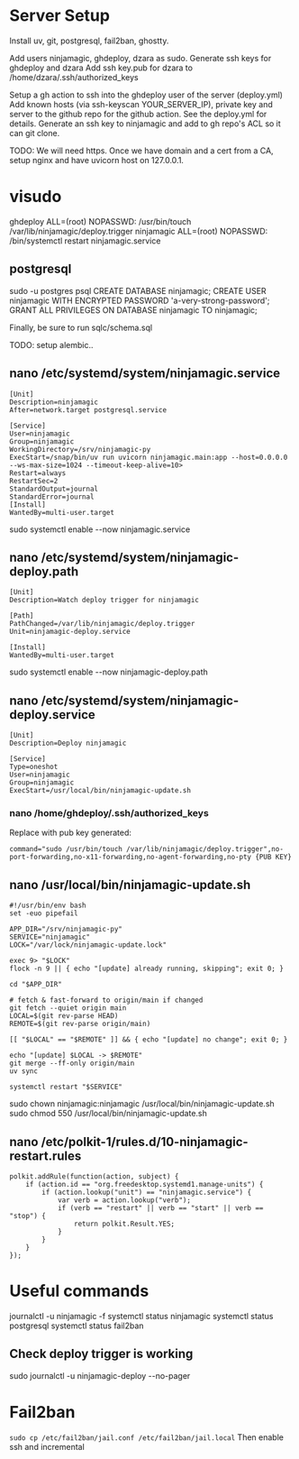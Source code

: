 # Server Setup

Install uv, git, postgresql, fail2ban, ghostty.

Add users ninjamagic, ghdeploy, dzara as sudo.
Generate ssh keys for ghdeploy and dzara
Add ssh key.pub for dzara to /home/dzara/.ssh/authorized_keys

Setup a gh action to ssh into the ghdeploy user of the server (deploy.yml)
Add known hosts (via ssh-keyscan YOUR_SERVER_IP), private key and server to the github repo for the github action. See the deploy.yml for details.
Generate an ssh key to ninjamagic and add to gh repo's ACL so it can git clone.

TODO: We will need https. Once we have domain and a cert from a CA, setup nginx and have uvicorn host on 127.0.0.1.

# visudo
ghdeploy ALL=(root) NOPASSWD: /usr/bin/touch /var/lib/ninjamagic/deploy.trigger
ninjamagic ALL=(root) NOPASSWD: /bin/systemctl restart ninjamagic.service

## postgresql

sudo -u postgres psql
CREATE DATABASE ninjamagic;
CREATE USER ninjamagic WITH ENCRYPTED PASSWORD 'a-very-strong-password';
GRANT ALL PRIVILEGES ON DATABASE ninjamagic TO ninjamagic;

Finally, be sure to run sqlc/schema.sql

TODO: setup alembic..

## nano /etc/systemd/system/ninjamagic.service
```
[Unit]
Description=ninjamagic
After=network.target postgresql.service

[Service]
User=ninjamagic
Group=ninjamagic
WorkingDirectory=/srv/ninjamagic-py
ExecStart=/snap/bin/uv run uvicorn ninjamagic.main:app --host=0.0.0.0 --ws-max-size=1024 --timeout-keep-alive=10>
Restart=always
RestartSec=2
StandardOutput=journal
StandardError=journal
[Install]
WantedBy=multi-user.target
```
sudo systemctl enable --now ninjamagic.service

## nano /etc/systemd/system/ninjamagic-deploy.path
```
[Unit]
Description=Watch deploy trigger for ninjamagic

[Path]
PathChanged=/var/lib/ninjamagic/deploy.trigger
Unit=ninjamagic-deploy.service

[Install]
WantedBy=multi-user.target
```
sudo systemctl enable --now ninjamagic-deploy.path

## nano /etc/systemd/system/ninjamagic-deploy.service
```
[Unit]
Description=Deploy ninjamagic

[Service]
Type=oneshot
User=ninjamagic
Group=ninjamagic
ExecStart=/usr/local/bin/ninjamagic-update.sh
```


### nano /home/ghdeploy/.ssh/authorized_keys
Replace with pub key generated:
```
command="sudo /usr/bin/touch /var/lib/ninjamagic/deploy.trigger",no-port-forwarding,no-x11-forwarding,no-agent-forwarding,no-pty {PUB KEY}
```


## nano /usr/local/bin/ninjamagic-update.sh
```
#!/usr/bin/env bash
set -euo pipefail

APP_DIR="/srv/ninjamagic-py"
SERVICE="ninjamagic"
LOCK="/var/lock/ninjamagic-update.lock"

exec 9> "$LOCK"
flock -n 9 || { echo "[update] already running, skipping"; exit 0; }

cd "$APP_DIR"

# fetch & fast-forward to origin/main if changed
git fetch --quiet origin main
LOCAL=$(git rev-parse HEAD)
REMOTE=$(git rev-parse origin/main)

[[ "$LOCAL" == "$REMOTE" ]] && { echo "[update] no change"; exit 0; }

echo "[update] $LOCAL -> $REMOTE"
git merge --ff-only origin/main
uv sync

systemctl restart "$SERVICE"
```
sudo chown ninjamagic:ninjamagic /usr/local/bin/ninjamagic-update.sh
sudo chmod 550 /usr/local/bin/ninjamagic-update.sh

## nano /etc/polkit-1/rules.d/10-ninjamagic-restart.rules
```
polkit.addRule(function(action, subject) {
    if (action.id == "org.freedesktop.systemd1.manage-units") {
        if (action.lookup("unit") == "ninjamagic.service") {
            var verb = action.lookup("verb");
            if (verb == "restart" || verb == "start" || verb == "stop") {
                return polkit.Result.YES;
            }
        }
    }
});
```

# Useful commands
journalctl -u ninjamagic -f
systemctl status ninjamagic
systemctl status postgresql
systemctl status fail2ban
## Check deploy trigger is working
sudo journalctl -u ninjamagic-deploy --no-pager

# Fail2ban
`sudo cp /etc/fail2ban/jail.conf /etc/fail2ban/jail.local`
Then enable ssh and incremental
